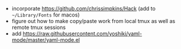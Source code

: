 - incorporate https://github.com/chrissimpkins/Hack (add to `~/Library/Fonts` for macos)
- figure out how to make copy/paste work from local tmux as well as remote tmux sessions
- add https://raw.githubusercontent.com/yoshiki/yaml-mode/master/yaml-mode.el
